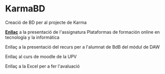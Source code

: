 # KarmaBD
Creació de BD per al projecte de Karma

**<a href="[https://github.com/somarrod/_Karma/tree/main/alumnat/projecte](https://www.canva.com/design/DAGoMdWtkXo/JVEK9v9yRiaw9XtaEJFWcA/view?utm_content=DAGoMdWtkXo&utm_campaign=designshare&utm_medium=link2&utm_source=uniquelinks&utlId=h2e0cdb44bb)" target="_blank">Enllaç</a>** a la presentació de l'assignatura Plataformas de formación online en tecnología y la informática

Enllaç a la presentació del recurs per a l'alumnat de BdB del mòdul de DAW

Enllaç al curs de moodle de la UPV

Enllaç a la Excel per a fer l'avaluació
